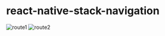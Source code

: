 # react-native-stack-navigation

![route1](https://user-images.githubusercontent.com/60151264/118442596-13c24280-b6eb-11eb-8f9e-348a1705cd27.PNG)
![route2](https://user-images.githubusercontent.com/60151264/118442605-16249c80-b6eb-11eb-9fc7-e1c41860eba7.PNG)
